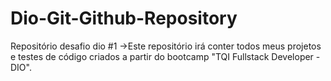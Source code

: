 # Dio-Git-Github-Repository
Repositório desafio dio #1
->Este repositório irá conter todos meus projetos e testes de código criados a partir do bootcamp 
"TQI Fullstack Developer - DIO".
